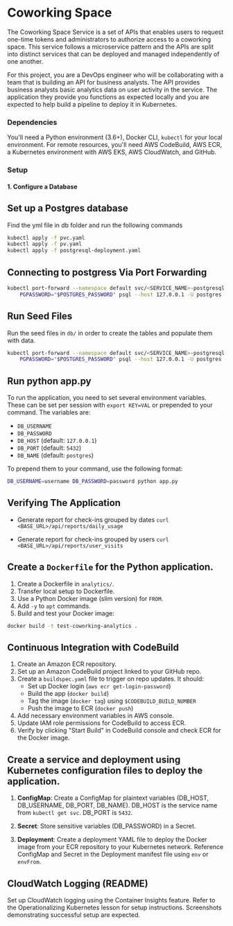 # Coworking Space 
The Coworking Space Service is a set of APIs that enables users to request one-time tokens and administrators to authorize access to a coworking space. This service follows a microservice pattern and the APIs are split into distinct services that can be deployed and managed independently of one another.

For this project, you are a DevOps engineer who will be collaborating with a team that is building an API for business analysts. The API provides business analysts basic analytics data on user activity in the service. The application they provide you functions as expected locally and you are expected to help build a pipeline to deploy it in Kubernetes.

### Dependencies
You'll need a Python environment (3.6+), Docker CLI, `kubectl` for your local environment. For remote resources, you'll need AWS CodeBuild, AWS ECR, a Kubernetes environment with AWS EKS, AWS CloudWatch, and GitHub.

### Setup
#### 1. Configure a Database


## Set up a Postgres database

Find the yml file in db folder and run the following commands 

```bash
kubectl apply -f pvc.yaml
kubectl apply -f pv.yaml
kubectl apply -f postgresql-deployment.yaml
```

##  Connecting to postgress Via Port Forwarding
```bash
kubectl port-forward --namespace default svc/<SERVICE_NAME>-postgresql 5432:5432 &
    PGPASSWORD="$POSTGRES_PASSWORD" psql --host 127.0.0.1 -U postgres -d postgres -p 5432
```

## Run Seed Files
 Run the seed files in `db/` in order to create the tables and populate them with data.

```bash
kubectl port-forward --namespace default svc/<SERVICE_NAME>-postgresql 5432:5432 &
    PGPASSWORD="$POSTGRES_PASSWORD" psql --host 127.0.0.1 -U postgres -d postgres -p 5432 < <FILE_NAME.sql>
```
## Run python app.py
To run the application, you need to set several environment variables. These can be set per session with `export KEY=VAL` or prepended to your command. The variables are:

* `DB_USERNAME`
* `DB_PASSWORD`
* `DB_HOST` (default: `127.0.0.1`)
* `DB_PORT` (default: `5432`)
* `DB_NAME` (default: `postgres`)

To prepend them to your command, use the following format:
```bash
DB_USERNAME=username DB_PASSWORD=password python app.py
```
## Verifying The Application
* Generate report for check-ins grouped by dates
`curl <BASE_URL>/api/reports/daily_usage`

* Generate report for check-ins grouped by users
`curl <BASE_URL>/api/reports/user_visits`

## Create a `Dockerfile` for the Python application.

1. Create a Dockerfile in `analytics/`.
2. Transfer local setup to Dockerfile.
3. Use a Python Docker image (slim version) for `FROM`.
4. Add `-y` to `apt` commands.
5. Build and test your Docker image:

```bash
docker build -t test-coworking-analytics .
```

## Continuous Integration with CodeBuild 

1. Create an Amazon ECR repository.
2. Set up an Amazon CodeBuild project linked to your GitHub repo.
3. Create a `buildspec.yaml` file to trigger on repo updates. It should:
   - Set up Docker login (`aws ecr get-login-password`)
   - Build the app (`docker build`)
   - Tag the image (`docker tag`) using `$CODEBUILD_BUILD_NUMBER`
   - Push the image to ECR (`docker push`)
4. Add necessary environment variables in AWS console.
5. Update IAM role permissions for CodeBuild to access ECR.
6. Verify by clicking "Start Build" in CodeBuild console and check ECR for the Docker image.



## Create a service and deployment using Kubernetes configuration files to deploy the application.

1. **ConfigMap**: Create a ConfigMap for plaintext variables (DB_HOST, DB_USERNAME, DB_PORT, DB_NAME). DB_HOST is the service name from `kubectl get svc`. DB_PORT is `5432`.

2. **Secret**: Store sensitive variables (DB_PASSWORD) in a Secret.

3. **Deployment**: Create a deployment YAML file to deploy the Docker image from your ECR repository to your Kubernetes network. Reference ConfigMap and Secret in the Deployment manifest file using `env` or `envFrom`.




## CloudWatch Logging (README)

Set up CloudWatch logging using the Container Insights feature. Refer to the Operationalizing Kubernetes lesson for setup instructions. Screenshots demonstrating successful setup are expected.




